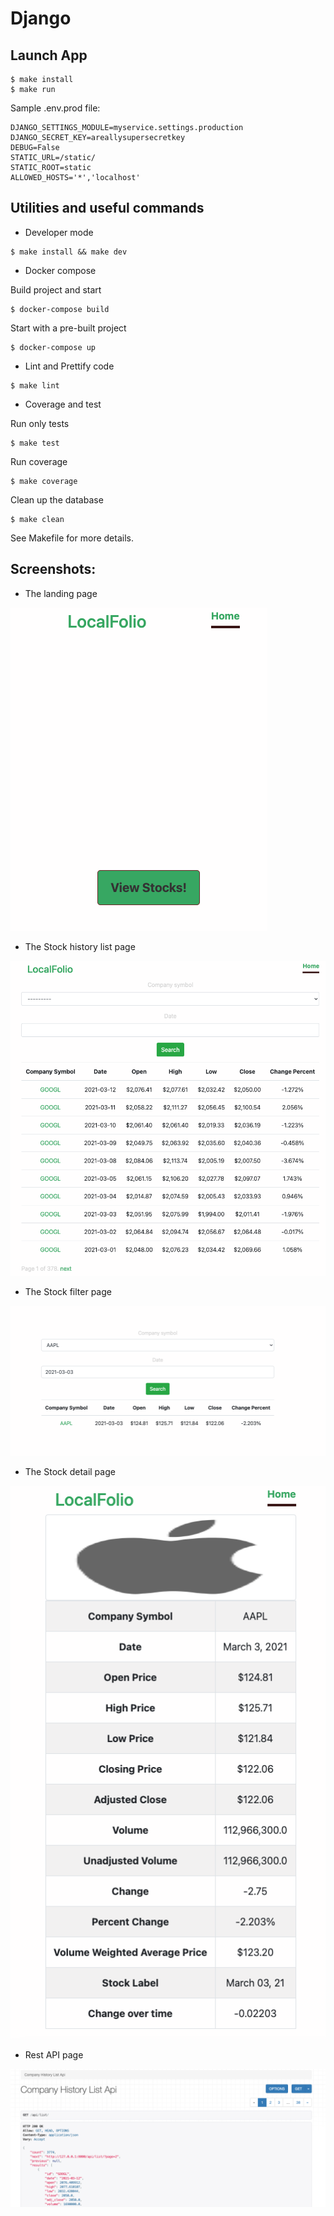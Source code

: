 # Django

## Launch App

```
$ make install
$ make run
```

Sample .env.prod file:

```
DJANGO_SETTINGS_MODULE=myservice.settings.production
DJANGO_SECRET_KEY=areallysupersecretkey
DEBUG=False
STATIC_URL=/static/
STATIC_ROOT=static
ALLOWED_HOSTS='*','localhost'
```

## Utilities and useful commands

- Developer mode

```
$ make install && make dev
```

- Docker compose

Build project and start

```
$ docker-compose build
```

Start with a pre-built project

```
$ docker-compose up
```

- Lint and Prettify code

```
$ make lint
```

- Coverage and test

Run only tests

```
$ make test
```

Run coverage

```
$ make coverage
```

Clean up the database

```
$ make clean
```

See Makefile for more details.


## Screenshots:

- The landing page

![](docs/landing.png)

- The Stock history list page

![](docs/stock_list.png)

- The Stock filter page

![](docs/filter.png)  

- The Stock detail page

![](docs/stock_detail.png)

- Rest API page

![](docs/api.png)
